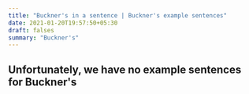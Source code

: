```yaml
---
title: "Buckner's in a sentence | Buckner's example sentences"
date: 2021-01-20T19:57:50+05:30
draft: falses
summary: "Buckner's"
---
```

## Unfortunately, we have no example sentences for Buckner's                 
